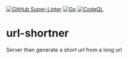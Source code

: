 [![GitHub Super-Linter](https://github.com/alecappe/url-shortner/workflows/Lint%20Code%20Base/badge.svg)](https://github.com/marketplace/actions/super-linter)
[![Go](https://github.com/alecappe/url-shortner/actions/workflows/go.yml/badge.svg)](https://github.com/alecappe/url-shortner/actions/workflows/go.yml)
[![CodeQL](https://github.com/alecappe/url-shortner/actions/workflows/codeql.yml/badge.svg)](https://github.com/alecappe/url-shortner/actions/workflows/codeql.yml)

# url-shortner
Server than generate a short url from a long url
